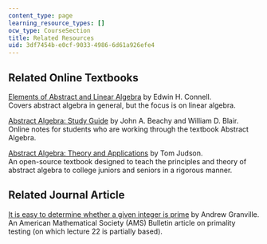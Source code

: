 ```yaml
---
content_type: page
learning_resource_types: []
ocw_type: CourseSection
title: Related Resources
uid: 3df7454b-e0cf-9033-4986-6d61a926efe4
---
```


Related Online Textbooks
------------------------

[Elements of Abstract and Linear Algebra](http://www.math.miami.edu/~ec/book/author.html) by Edwin H. Connell.  
Covers abstract algebra in general, but the focus is on linear algebra.

[Abstract Algebra: Study Guide](http://www.math.niu.edu/~beachy/study_guide/) by John A. Beachy and William D. Blair.  
Online notes for students who are working through the textbook Abstract Algebra.

[Abstract Algebra: Theory and Applications](http://abstract.ups.edu/index.html) by Tom Judson.  
An open-source textbook designed to teach the principles and theory of abstract algebra to college juniors and seniors in a rigorous manner.

Related Journal Article
-----------------------

[It is easy to determine whether a given integer is prime](http://www.ams.org/journals/bull/2005-42-01/S0273-0979-04-01037-7/home.html) by Andrew Granville.  
An American Mathematical Society (AMS) Bulletin article on primality testing (on which lecture 22 is partially based).